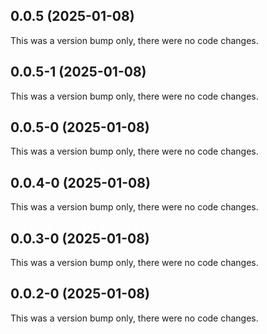 ## 0.0.5 (2025-01-08)

This was a version bump only, there were no code changes.

## 0.0.5-1 (2025-01-08)

This was a version bump only, there were no code changes.

## 0.0.5-0 (2025-01-08)

This was a version bump only, there were no code changes.

## 0.0.4-0 (2025-01-08)

This was a version bump only, there were no code changes.

## 0.0.3-0 (2025-01-08)

This was a version bump only, there were no code changes.

## 0.0.2-0 (2025-01-08)

This was a version bump only, there were no code changes.